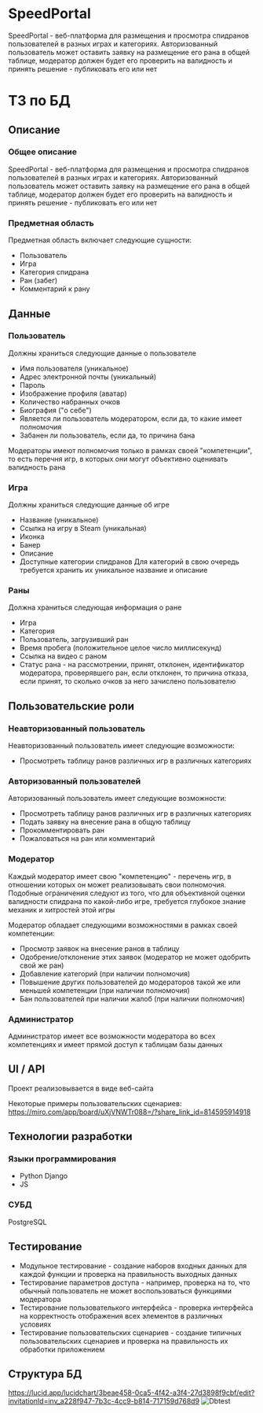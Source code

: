 # SpeedPortal
SpeedPortal - веб-платформа для размещения и просмотра спидранов пользователей в разных играх и категориях. Авторизованный пользователь может оставить заявку на размещение его рана в общей таблице, модератор должен будет его проверить на валидность и принять решение - публиковать его или нет
# ТЗ по БД
## Описание
### Общее описание
SpeedPortal - веб-платформа для размещения и просмотра спидранов пользователей в разных играх и категориях. Авторизованный пользователь может оставить заявку на размещение его рана в общей таблице, модератор должен будет его проверить на валидность и принять решение - публиковать его или нет
### Предметная область
Предметная область включает следующие сущности:
* Пользователь
* Игра
* Категория спидрана
* Ран (забег)
* Комментарий к рану
## Данные
### Пользователь
Должны храниться следующие данные о пользователе
* Имя пользователя (уникальное)
* Адрес электронной почты (уникальный)
* Пароль
* Изображение профиля (аватар)
* Количество набранных очков
* Биография ("о себе")
* Является ли пользователь модератором, если да, то какие имеет полномочия
* Забанен ли пользователь, если да, то причина бана

Модераторы имеют полномочия только в рамках своей "компетенции", то есть перечня игр, в которых они могут объективно оценивать валидность рана
### Игра
Должны храниться следующие данные об игре
* Название (уникальное)
* Ссылка на игру в Steam (уникальная)
* Иконка
* Банер
* Описание
* Доступные категории спидранов
Для категорий в свою очередь требуется хранить их уникальное название и описание
### Раны
Должна храниться следующая информация о ране
* Игра
* Категория
* Пользователь, загрузивший ран
* Время пробега (положительное целое число миллисекунд)
* Ссылка на видео с раном
* Статус рана - на рассмотрении, принят, отклонен, идентификатор модератора, проверявшего ран, если отклонен, то причина отказа, если принят, то сколько очков за него зачислено пользователю
## Пользовательские роли
### Неавторизованный пользователь
Неавторизованный пользователь имеет следующие возможности:
* Просмотреть таблицу ранов различных игр в различных категориях
### Авторизованный пользователей
Авторизованный пользователь имеет следующие возможности:
* Просмотреть таблицу ранов различных игр в различных категориях
* Подать заявку на внесение рана в общую таблицу
* Прокомментировать ран
* Пожаловаться на ран или комментарий
### Модератор
Каждый модератор имеет свою "компетенцию" - перечень игр, в отношении которых он может реализовывать свои полномочия. Подобные ограничения следуют из того, что для объективной оценки валидности спидрана по какой-либо игре, требуется глубокое знание механик и хитростей этой игры  

Модератор обладает следующими возможностями в рамках своей компетенции:
* Просмотр заявок на внесение ранов в таблицу
* Одобрение/отклонение этих заявок (модератор не может одобрить свой же ран)
* Добавление категорий (при наличии полномочия)
* Повышение других пользователей до модераторов такой же или меньшей компетенции (при наличии полномочия)
* Бан пользователей при наличии жалоб (при наличии полномочия)
### Администратор
Администратор имеет все возможности модератора во всех компетенциях и имеет прямой доступ к таблицам базы данных
## UI / API
Проект реализовывается в виде веб-сайта  

Некоторые примеры пользовательских сценариев: https://miro.com/app/board/uXjVNWTr088=/?share_link_id=814595914918
## Технологии разработки
### Языки программирования
* Python Django
* JS
### СУБД
PostgreSQL
## Тестирование
* Модульное тестирование - создание наборов входных данных для каждой функции и проверка на правильность выходных данных
* Тестирование параметров доступа - например, проверка на то, что обычный пользователь не может воспользоваться функциями модератора
* Тестирование пользователького интерфейса - проверка интерфейса на корректность отображения всех элементов в различных условиях
* Тестирование пользовательских сценариев - создание типичных пользовательских сценариев и проверка на правильность их обработки приложением
## Структура БД
https://lucid.app/lucidchart/3beae458-0ca5-4f42-a3f4-27d3898f9cbf/edit?invitationId=inv_a228f947-7b3c-4cc9-b814-717159d768d9
![Dbtest](https://github.com/Karkusha23/Web_SpeedPortal/assets/16138259/390d72c1-ebc9-425f-a363-05ac96cd0a8d)

